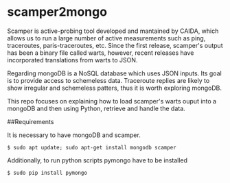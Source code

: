 # scamper2mongo

Scamper is active-probing tool developed and mantained by CAIDA, which allows us to run a large number of active measurements such as ping, traceroutes, paris-traceroutes, etc. Since the first release, scamper's output has been a binary file called warts, however, recent releases have incorporated translations from warts to JSON. 

Regarding mongoDB is a NoSQL database which uses JSON inputs. Its goal is to provide access to schemeless data. Traceroute replies are likely to show irregular and schemeless patters, thus it is worth exploring mongoDB. 

This repo focuses on explaining how to load scamper's warts ouput into a mongoDB and then using Python, retrieve and handle the data.

##Requirements

It is necessary to have mongoDB and scamper.

```
$ sudo apt update; sudo apt-get install mongodb scamper
```

Additionally, to run python scripts pymongo have to be installed

```
$ sudo pip install pymongo
``` 
